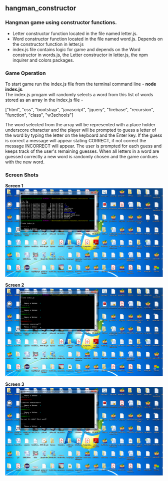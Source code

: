 ## hangman_constructor

### Hangman game using constructor functions.

* Letter constructor function located in the file named letter.js.
* Word constructor function located in the file named word.js.  Depends on the constructor function in letter.js
* index.js file contains logic for game and depends on the Word constructor in words.js, the Letter
  constructor in letter.js, the npm inquirer and colors packages.


### Game Operation

To start game run the index.js file from the terminal command line - **node index.js**.  
The index.js progam will randomly selects a word from this list of words stored as an array in the index.js file -

["html", "css", "bootstrap", "javascript", "jquery", "firebase", "recursion", "function", "class", "w3schools"]

The word selected from the array will be represented with a place holder underscore character and the player will
be prompted to guess a letter of the word by typing the letter on the keyboard and the Enter key.  If the guess
is correct a message will appear stating CORRECT, if not correct the message INCORRECT will appear.  The user is 
prompted for each guess and keeps track of the user's remaining guesses.  When all letters in a word are guessed 
correctly a new word is randomly chosen and the game contiues with the new word.


### Screen Shots

**Screen 1**
![](/images/screen1.png)

**Screen 2**
![](/images/screen2.png)

**Screen 3**
![](/images/screen3.png)